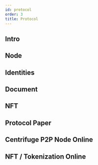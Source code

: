 ```yaml
---
id: protocol
order: 3
title: Protocol
---
```


## Intro

## Node

## Identities

## Document

## NFT

## Protocol Paper

## Centrifuge P2P Node Online

## NFT / Tokenization Online
